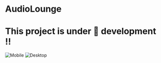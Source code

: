 # AudioLounge 

# This project is under 🚧 development !!
 

![Mobile](https://i.imgur.com/T1MPaon.png)
![Desktop](https://i.imgur.com/fTxr943.png)
